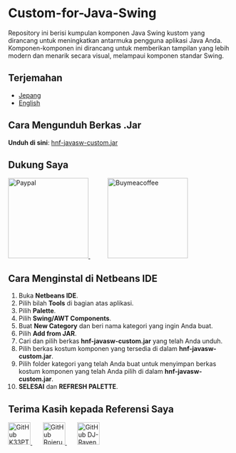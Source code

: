 # Custom-for-Java-Swing

Repository ini berisi kumpulan komponen Java Swing kustom yang dirancang untuk meningkatkan antarmuka pengguna aplikasi Java Anda. Komponen-komponen ini dirancang untuk memberikan tampilan yang lebih modern dan menarik secara visual, melampaui komponen standar Swing.

## Terjemahan
 - [Jepang](/docs/README-JP.md)
 - [English](/Custom-for-Java-Swing/README.md)

## Cara Mengunduh Berkas .Jar

**Unduh di sini**: [hnf-javasw-custom.jar](https://github.com/Hnf77/Custom-for-Java-Swing/raw/master/dist/hnf-javasw-custom.jar)

## Dukung Saya

 <a href="https://paypal.me/hanif1230?country.x=ID&locale.x=id_ID" target="_blank" >
    <img src="https://user-images.githubusercontent.com/42001064/196043185-ebd61195-44ee-480f-9b76-f5eb7cfcaf55.png" alt="Paypal" width="180"/>
 </a>
 &nbsp;
 &nbsp;
 &nbsp;
 &nbsp;
 &nbsp;
 <a href="https://www.buymeacoffee.com/hnf77" target="_blank">
    <img src="https://cdn.buymeacoffee.com/buttons/v2/arial-yellow.png" alt="Buymeacoffee" width="180"/>
 </a>

 
## Cara Menginstal di Netbeans IDE

1. Buka **Netbeans IDE**.
2. Pilih bilah **Tools** di bagian atas aplikasi.
3. Pilih **Palette**.
4. Pilih **Swing/AWT Components**.
5. Buat **New Category** dan beri nama kategori yang ingin Anda buat.
6. Pilih **Add from JAR**.
7. Cari dan pilih berkas **hnf-javasw-custom.jar** yang telah Anda unduh.
8. Pilih berkas kostum komponen yang tersedia di dalam **hnf-javasw-custom.jar**.
9. Pilih folder kategori yang telah Anda buat untuk menyimpan berkas kostum komponen yang telah Anda pilih di dalam **hnf-javasw-custom.jar**.
10. **SELESAI** dan **REFRESH PALETTE**.

## Terima Kasih kepada Referensi Saya

<div class="images-source">
  <a href="https://github.com/k33ptoo" target="_blank">
    <img src="https://avatars.githubusercontent.com/u/6637970?v=4" alt="GitHub K33PTOO" width="50" height="50"/>
  </a>
 &nbsp;
 &nbsp;
 &nbsp;
  <a href="https://github.com/RojeruSan" target="_blank">
    <img src="https://avatars.githubusercontent.com/u/31359486?v=4" alt="GitHub Rojerusan" width="50" height="50"/>
  </a>
 &nbsp;
 &nbsp;
 &nbsp;
  <a href="https://github.com/DJ-Raven" target="_blank">
    <img src="https://avatars.githubusercontent.com/u/58245926?v=4" alt="GitHub DJ-Raven" width="50" height="50"/>
  </a>
</div>
